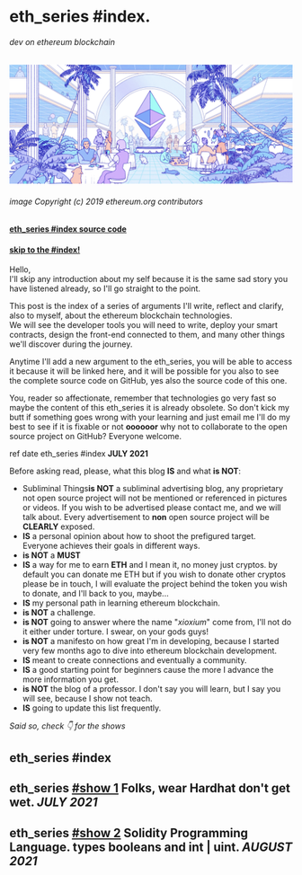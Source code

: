 # eth_series #index.
###### dev on ethereum blockchain

![ethereum hero](./doc/assets/img/hero.png)
###### image Copyright (c) 2019 ethereum.org contributors

#### [eth_series #index source code](https://github.com/xioxium/eth_series/blob/main/README.md)  
#### [skip to the #index!](#index)

Hello,  
I'll skip any introduction about my self because it is the same sad story you have listened already, so I'll go straight to the point.

This post is the index of a series of arguments I'll write, reflect and clarify, also to myself, about the ethereum blockchain technologies.  
We will see the developer tools you will need to write, deploy your smart contracts, design the front-end connected to them, and many other things we'll discover during the journey.

Anytime I'll add a new argument to the eth_series, you will be able to access it because it will be linked here, and it will be possible for you also to see the complete source code on GitHub, yes also the source code of this one.

You, reader so affectionate, remember that technologies go very fast so maybe the content of this eth_series it is already obsolete. So don't kick my butt if something goes wrong with your learning and just email me I'll do my best to see if it is fixable or not __oooooor__ why not to collaborate to the open source project on GitHub? Everyone welcome.  

ref date eth_series #index __JULY 2021__

Before asking read, please, what this blog **IS** and what **is NOT**:  
* <a id="subliminal-things" name="subliminal-things">Subliminal Things</a>**is NOT** a subliminal advertising blog, any proprietary not open source project will not be mentioned or referenced in pictures or videos. If you wish to be advertised please contact me, and we will talk about. Every advertisement to **non** open source project will be **CLEARLY** exposed.
* **IS** a personal opinion about how to shoot the prefigured target. Everyone achieves their goals in different ways.
* **is NOT** a **MUST**
* **IS** a way for me to earn **ETH** and I mean it, no money just cryptos. by default you can donate me ETH but if you wish to donate other cryptos please be in touch, I will evaluate the project behind the token you wish to donate, and I'll back to you, maybe...
* **IS** my personal path in learning ethereum blockchain.
* **is NOT** a challenge.
* **is NOT** going to answer where the name "_xioxium_" come from, I'll not do it either under torture. I swear, on your gods guys!
* **is NOT** a manifesto on how great I'm in developing, because I started very few months ago to dive into ethereum blockchain development.
* **IS** meant to create connections and eventually a community.
* **IS** a good starting point for beginners cause the more I advance the more information you get.
* **is NOT** the blog of a professor. I don't say you will learn, but I say you will see, because I show not teach.
* **IS** going to update this list frequently.

*Said so, check 👇 for the shows*
## <a id="index" name="index"></a>eth_series #index
## eth_series [#show 1](https://github.com/xioxium/eth_series/blob/main/doc/show1.md) Folks, wear Hardhat don't get wet. _JULY 2021_
## eth_series [#show 2](https://github.com/xioxium/eth_series/blob/main/doc/show2.md) Solidity Programming Language. types booleans and int | uint. _AUGUST 2021_